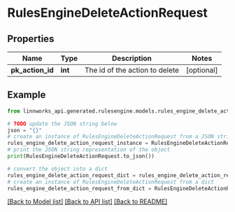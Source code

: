 # RulesEngineDeleteActionRequest


## Properties

Name | Type | Description | Notes
------------ | ------------- | ------------- | -------------
**pk_action_id** | **int** | The id of the action to delete | [optional] 

## Example

```python
from linnworks_api.generated.rulesengine.models.rules_engine_delete_action_request import RulesEngineDeleteActionRequest

# TODO update the JSON string below
json = "{}"
# create an instance of RulesEngineDeleteActionRequest from a JSON string
rules_engine_delete_action_request_instance = RulesEngineDeleteActionRequest.from_json(json)
# print the JSON string representation of the object
print(RulesEngineDeleteActionRequest.to_json())

# convert the object into a dict
rules_engine_delete_action_request_dict = rules_engine_delete_action_request_instance.to_dict()
# create an instance of RulesEngineDeleteActionRequest from a dict
rules_engine_delete_action_request_from_dict = RulesEngineDeleteActionRequest.from_dict(rules_engine_delete_action_request_dict)
```
[[Back to Model list]](../README.md#documentation-for-models) [[Back to API list]](../README.md#documentation-for-api-endpoints) [[Back to README]](../README.md)


